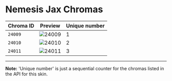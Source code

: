 # Nemesis Jax Chromas

| Chroma ID | Preview | Unique number |
|---|---|---|
| `24009` | ![24009](https://raw.communitydragon.org/latest/plugins/rcp-be-lol-game-data/global/default/v1/champion-chroma-images/24/24009.png) | 1 |
| `24010` | ![24010](https://raw.communitydragon.org/latest/plugins/rcp-be-lol-game-data/global/default/v1/champion-chroma-images/24/24010.png) | 2 |
| `24011` | ![24011](https://raw.communitydragon.org/latest/plugins/rcp-be-lol-game-data/global/default/v1/champion-chroma-images/24/24011.png) | 3 |

---

**Note:** 'Unique number' is just a sequential counter for the chromas listed in the API for this skin.